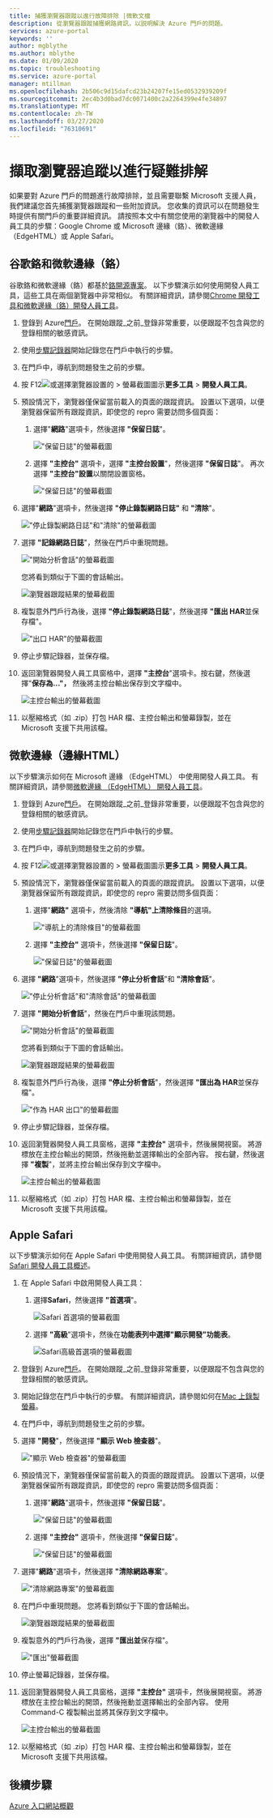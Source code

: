 ```yaml
---
title: 捕獲瀏覽器跟蹤以進行故障排除 |微軟文檔
description: 從瀏覽器跟蹤捕獲網路資訊，以説明解決 Azure 門戶的問題。
services: azure-portal
keywords: ''
author: mgblythe
ms.author: mblythe
ms.date: 01/09/2020
ms.topic: troubleshooting
ms.service: azure-portal
manager: mtillman
ms.openlocfilehash: 2b506c9d15dafcd23b24207fe15ed0532939209f
ms.sourcegitcommit: 2ec4b3d0bad7dc0071400c2a2264399e4fe34897
ms.translationtype: MT
ms.contentlocale: zh-TW
ms.lasthandoff: 03/27/2020
ms.locfileid: "76310691"
---
```

# <a name="capture-a-browser-trace-for-troubleshooting"></a>擷取瀏覽器追蹤以進行疑難排解

如果要對 Azure 門戶的問題進行故障排除，並且需要聯繫 Microsoft 支援人員，我們建議您首先捕獲瀏覽器跟蹤和一些附加資訊。 您收集的資訊可以在問題發生時提供有關門戶的重要詳細資訊。 請按照本文中有關您使用的瀏覽器中的開發人員工具的步驟：Google Chrome 或 Microsoft 邊緣（鉻）、微軟邊緣（EdgeHTML）或 Apple Safari。

## <a name="google-chrome-and-microsoft-edge-chromium"></a>谷歌鉻和微軟邊緣（鉻）

谷歌鉻和微軟邊緣（鉻）都基於[鉻開源專案](https://www.chromium.org/Home)。 以下步驟演示如何使用開發人員工具，這些工具在兩個瀏覽器中非常相似。 有關詳細資訊，請參閱[Chrome 開發工具和](https://developers.google.com/web/tools/chrome-devtools)[微軟邊緣（鉻）開發人員工具](/microsoft-edge/devtools-guide-chromium)。

1. 登錄到 Azure[門戶](https://portal.azure.com)。 在開始跟蹤_之前_登錄非常重要，以便跟蹤不包含與您的登錄相關的敏感資訊。 

1. 使用[步驟記錄器](https://support.microsoft.com/help/22878/windows-10-record-steps)開始記錄您在門戶中執行的步驟。

1. 在門戶中，導航到問題發生之前的步驟。

1. 按 F12![或選擇瀏覽器設置的](media/capture-browser-trace/chromium-icon-settings.png) > 螢幕截圖圖示**更多工具** > **開發人員工具**。

1. 預設情況下，瀏覽器僅保留當前載入的頁面的跟蹤資訊。 設置以下選項，以便瀏覽器保留所有跟蹤資訊，即使您的 repro 需要訪問多個頁面：

    1. 選擇"**網路**"選項卡，然後選擇 **"保留日誌**"。

          !["保留日誌"的螢幕截圖](media/capture-browser-trace/chromium-network-preserve-log.png)

    1. 選擇 **"主控台"** 選項卡，選擇 **"主控台設置**"，然後選擇 **"保留日誌**"。 再次選擇 **"主控台"設置**以關閉設置窗格。

          !["保留日誌"的螢幕截圖](media/capture-browser-trace/chromium-console-preserve-log.png)

1. 選擇"**網路**"選項卡，然後選擇 **"停止錄製網路日誌"** 和 **"清除**"。

    !["停止錄製網路日誌"和"清除"的螢幕截圖](media/capture-browser-trace/chromium-stop-clear-session.png)

1. 選擇 **"記錄網路日誌**"，然後在門戶中重現問題。

    !["開始分析會話"的螢幕截圖](media/capture-browser-trace/chromium-start-session.png)

    您將看到類似于下圖的會話輸出。

    ![瀏覽器跟蹤結果的螢幕截圖](media/capture-browser-trace/chromium-browser-trace-results.png)

1. 複製意外門戶行為後，選擇 **"停止錄製網路日誌**"，然後選擇 **"匯出 HAR**並保存檔"。

    !["出口 HAR"的螢幕截圖](media/capture-browser-trace/chromium-network-export-har.png)

1. 停止步驟記錄器，並保存檔。

1. 返回瀏覽器開發人員工具窗格中，選擇 **"主控台**"選項卡。按右鍵，然後選擇"**保存為..."，** 然後將主控台輸出保存到文字檔中。

    ![主控台輸出的螢幕截圖](media/capture-browser-trace/chromium-console-select.png)

1. 以壓縮格式（如 .zip）打包 HAR 檔、主控台輸出和螢幕錄製，並在 Microsoft 支援下共用該檔。

## <a name="microsoft-edge-edgehtml"></a>微軟邊緣（邊緣HTML）

以下步驟演示如何在 Microsoft 邊緣 （EdgeHTML） 中使用開發人員工具。 有關詳細資訊，請參閱[微軟邊緣 （EdgeHTML） 開發人員工具](/microsoft-edge/devtools-guide)。

1. 登錄到 Azure[門戶](https://portal.azure.com)。 在開始跟蹤_之前_登錄非常重要，以便跟蹤不包含與您的登錄相關的敏感資訊。 

1. 使用[步驟記錄器](https://support.microsoft.com/help/22878/windows-10-record-steps)開始記錄您在門戶中執行的步驟。

1. 在門戶中，導航到問題發生之前的步驟。

1. 按 F12![或選擇瀏覽器設置的](media/capture-browser-trace/edge-icon-settings.png) > 螢幕截圖圖示**更多工具** > **開發人員工具**。

1. 預設情況下，瀏覽器僅保留當前載入的頁面的跟蹤資訊。 設置以下選項，以便瀏覽器保留所有跟蹤資訊，即使您的 repro 需要訪問多個頁面：

    1. 選擇"**網路"** 選項卡，然後清除 **"導航"上清除條目**的選項。

          !["導航上的清除條目"的螢幕截圖](media/capture-browser-trace/edge-network-clear-entries.png)

    1. 選擇 **"主控台"** 選項卡，然後選擇 **"保留日誌**"。

          !["保留日誌"的螢幕截圖](media/capture-browser-trace/edge-console-preserve-log.png)

1. 選擇 **"網路**"選項卡，然後選擇 **"停止分析會話**"和 **"清除會話**"。

    !["停止分析會話"和"清除會話"的螢幕截圖](media/capture-browser-trace/edge-stop-clear-session.png)

1. 選擇 **"開始分析會話**"，然後在門戶中重現該問題。

    !["開始分析會話"的螢幕截圖](media/capture-browser-trace/edge-start-session.png)

    您將看到類似于下圖的會話輸出。

    ![瀏覽器跟蹤結果的螢幕截圖](media/capture-browser-trace/edge-browser-trace-results.png)

1. 複製意外門戶行為後，選擇 **"停止分析會話**"，然後選擇 **"匯出為 HAR**並保存檔"。

    !["作為 HAR 出口"的螢幕截圖](media/capture-browser-trace/edge-network-export-har.png)

1. 停止步驟記錄器，並保存檔。

1. 返回瀏覽器開發人員工具窗格，選擇 **"主控台"** 選項卡，然後展開視窗。 將游標放在主控台輸出的開頭，然後拖動並選擇輸出的全部內容。 按右鍵，然後選擇 **"複製**"，並將主控台輸出保存到文字檔中。

    ![主控台輸出的螢幕截圖](media/capture-browser-trace/edge-console-select.png)

1. 以壓縮格式（如 .zip）打包 HAR 檔、主控台輸出和螢幕錄製，並在 Microsoft 支援下共用該檔。

## <a name="apple-safari"></a>Apple Safari

以下步驟演示如何在 Apple Safari 中使用開發人員工具。 有關詳細資訊，請參閱[Safari 開發人員工具概述](https://support.apple.com/guide/safari-developer/safari-developer-tools-overview-dev073038698/11.0/mac)。

1. 在 Apple Safari 中啟用開發人員工具：

    1. 選擇**Safari**，然後選擇 **"首選項**"。

        ![Safari 首選項的螢幕截圖](media/capture-browser-trace/safari-preferences.png)

    1. 選擇 **"高級**"選項卡，然後在**功能表列中選擇"顯示開發"功能表**。

        ![Safari高級首選項的螢幕截圖](media/capture-browser-trace/safari-show-develop-menu.png)

1. 登錄到 Azure[門戶](https://portal.azure.com)。 在開始跟蹤_之前_登錄非常重要，以便跟蹤不包含與您的登錄相關的敏感資訊。 

1. 開始記錄您在門戶中執行的步驟。 有關詳細資訊，請參閱如何在[Mac 上錄製螢幕](https://support.apple.com/HT208721)。

1. 在門戶中，導航到問題發生之前的步驟。

1. 選擇 **"開發**"，然後選擇 **"顯示 Web 檢查器**"。

    !["顯示 Web 檢查器"的螢幕截圖](media/capture-browser-trace/safari-show-web-inspector.png)

1. 預設情況下，瀏覽器僅保留當前載入的頁面的跟蹤資訊。 設置以下選項，以便瀏覽器保留所有跟蹤資訊，即使您的 repro 需要訪問多個頁面：

    1. 選擇"**網路**"選項卡，然後選擇 **"保留日誌**"。

          !["保留日誌"的螢幕截圖](media/capture-browser-trace/safari-network-preserve-log.png)

    1. 選擇 **"主控台"** 選項卡，然後選擇 **"保留日誌**"。

          !["保留日誌"的螢幕截圖](media/capture-browser-trace/safari-console-preserve-log.png)

1. 選擇"**網路**"選項卡，然後選擇 **"清除網路專案**"。

    !["清除網路專案"的螢幕截圖](media/capture-browser-trace/safari-clear-session.png)

1. 在門戶中重現問題。 您將看到類似于下圖的會話輸出。

    ![瀏覽器跟蹤結果的螢幕截圖](media/capture-browser-trace/safari-browser-trace-results.png)

1. 複製意外的門戶行為後，選擇 **"匯出並**保存檔"。

    !["匯出"螢幕截圖](media/capture-browser-trace/safari-network-export-har.png)

1. 停止螢幕記錄器，並保存檔。

1. 返回瀏覽器開發人員工具窗格，選擇 **"主控台"** 選項卡，然後展開視窗。 將游標放在主控台輸出的開頭，然後拖動並選擇輸出的全部內容。 使用 Command-C 複製輸出並將其保存到文字檔中。

    ![主控台輸出的螢幕截圖](media/capture-browser-trace/safari-console-select.png)

1. 以壓縮格式（如 .zip）打包 HAR 檔、主控台輸出和螢幕錄製，並在 Microsoft 支援下共用該檔。

## <a name="next-steps"></a>後續步驟

[Azure 入口網站概觀](azure-portal-overview.md)